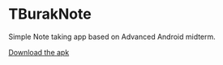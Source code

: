 # TBurakNote
Simple Note taking app based on Advanced Android midterm.

[Download the apk](https://raw.githubusercontent.com/tahaburak/TBurakNote/blob/master/APK/TBurakNote.apk)

